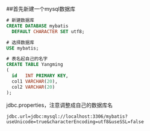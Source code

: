 ##首先新建一个mysql数据库
```sql
# 新建数据库
CREATE DATABASE mybatis
  DEFAULT CHARACTER SET utf8;

# 选择数据库
USE mybatis;

# 表名起自己的名字
CREATE TABLE Yangming
(
  id   INT PRIMARY KEY,
  col1 VARCHAR(20),
  col2 VARCHAR(20)
);
```
jdbc.properties，注意调整成自己的数据库名
```properties
jdbc.url=jdbc:mysql://localhost:3306/mybatis?useUnicode=true&characterEncoding=utf8&useSSL=false
```